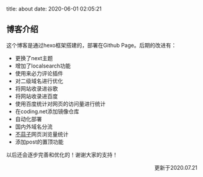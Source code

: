 title: about
date: 2020-06-01 02:05:21

## 博客介绍
这个博客是通过hexo框架搭建的，部署在Github Page。后期的改进有：
  + 更换了next主题
  + 增加了localsearch功能
  + 使用来必力评论插件
  + 对二级域名进行优化
  + 将网站收录进谷歌
  + 将网站收录进百度
  + 使用百度统计对网页的访问量进行统计
  + 在coding.net添加镜像仓库
  + 自动化部署
  + 国内外域名分流
  + [不蒜子](http://ibruce.info/2015/04/04/busuanzi/)网页浏览量统计
  + 添加post的置顶功能

以后还会逐步完善和优化的！谢谢大家的支持！

<p align="right">更新于2020.07.21</p>